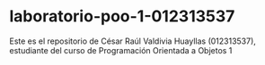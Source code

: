 # laboratorio-poo-1-012313537
Este es el repositorio de César Raúl Valdivia Huayllas (012313537), estudiante del curso de Programación Orientada a Objetos 1

